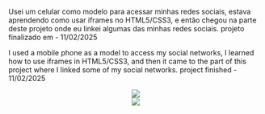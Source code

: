 <p>Usei um celular como modelo para acessar minhas redes sociais, estava aprendendo como usar iframes no HTML5/CSS3, e então chegou na parte deste projeto onde eu linkei algumas das minhas redes sociais. projeto finalizado em - 11/02/2025</p>
<p>I used a mobile phone as a model to access my social networks, I learned how to use iframes in HTML5/CSS3, and then it came to the part of this project where I linked some of my social networks. project finished - 11/02/2025</p>

<div align="center">
<img src="https://github.com/user-attachments/assets/bb4d4db6-e129-4e9f-b714-8ff043247a52"/>
</div>

<div align="center">
<img src="https://github.com/user-attachments/assets/e54bc899-cbd4-4e6f-85ee-a1139e3c4ea2"/>
</div>
